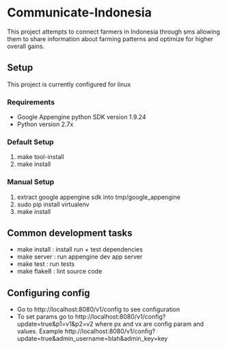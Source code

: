 # Communicate-Indonesia
This project attempts to connect farmers in Indonesia through sms allowing them to share information about farming patterns and optimize for higher overall gains.

## Setup
This project is currently configured for linux

### Requirements
- Google Appengine python SDK version 1.9.24
- Python version 2.7x

### Default Setup
1. make tool-install
2. make install

### Manual Setup
1. extract google appengine sdk into tmp/google_appengine
2. sudo pip install virtualenv
3. make install

## Common development tasks
- make install : install run + test dependencies
- make server : run appengine dev app server
- make test : run tests
- make flake8 : lint source code

## Configuring config
- Go to http://localhost:8080/v1/config to see configuration
- To set params go to http://localhost:8080/v1/config?update=true&p1=v1&p2=v2 where px and vx are config param and values.
Example http://localhost:8080/v1/config?update=true&admin_username=blah&admin_key=key
